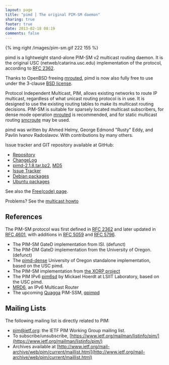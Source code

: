 ```yaml
---
layout: page
title: "pimd | The original PIM-SM daemon"
sharing: true
footer: true
date: 2013-02-18 08:19
comments: false
---
```


{% img right /images/pim-sm.gif 222 155 %}

pimd is a lightweight stand-alone PIM-SM v2 multicast routing
daemon. It is the original USC (netweb/catarina.usc.edu)
implementation of the protocol, according to
[RFC 2362](http://tools.ietf.org/html/rfc2362).

Thanks to OpenBSD freeing [mrouted](/mrouted.shtml), pimd is now also
fully free to use under the 3-clause
[BSD license](http://git.vmlinux.org/pimd.git/blob/HEAD:/LICENSE).

Protocol Independent Multicast, PIM, allows existing networks to route
IP multicast, regardless of what unicast routing protocol is in use.
It is designed to use the existing routing tables to make its
multicast routing decisions.  PIM-SM is suitable for sparsely located
multicast subscribers, for dense mode operation
[mrouted](/mrouted.html) is recommended, and for static multicast
routing [smcroute](/smcroute.html) may be used.

pimd was written by Ahmed Helmy, George Edmond "Rusty" Eddy, and
Pavlin Ivanov Radoslavov. With contributions by many others.

Issue tracker and GIT repository available at GitHub:

   * [Repository](http://github.com/troglobit/pimd)
   * [ChangeLog](https://github.com/troglobit/pimd/blob/master/ChangeLog)
   * [pimd-2.1.8.tar.bz2](ftp://troglobit.com/pimd/pimd-2.1.8.tar.bz2),
     [MD5](ftp://troglobit.com/pimd/pimd-2.1.8.tar.bz2.md5)
   * [Issue Tracker](http://github.com/troglobit/pimd/issues)
   * [Debian packages](http://packages.debian.org/pimd)
   * [Ubuntu packages](http://packages.ubuntu.com/pimd)

See also the [Free(code) page](http://freecode.com/projects/pimd).

Problems?  See the [multicast howto](/multicast-howto.html)


References
----------

The PIM-SM protocol was first defined in
[RFC 2362](http://tools.ietf.org/html/rfc2362) and later updated in
[RFC 4601](http://tools.ietf.org/html/rfc4601), with additions in
[RFC 5059](http://tools.ietf.org/html/rfc5059) and
[RFC 5796](http://tools.ietf.org/html/rfc5796).

   * The PIM-SM GateD implementation from ISI. (defunct)
   * The PIM-DM GateD implementation from the University of Oregon. (defunct)
   * The [pimd-dense](http://antc.uoregon.edu/PIMDM/pimd-dense.html)
     University of Oregon standalone implementation, based on the USC
     pimd.
   * The PIM-SM implementation from [the XORP project](http://www.xorp.org/)
   * The PIM IPv6
     [pim6sd](http://clarinet.u-strasbg.fr/~hoerdt/dev/pim6sd_linux/)
     by Mickael Hoerdt at LSIIT Laboratory, based on the USC pimd.
   * [MRD6](http://fivebits.net/proj/mrd6/), an IPv6 Multicast Router
   * The upcoming [Quagga](http://www.quagga.net/) PIM-SSM,
     [qpimpd](https://savannah.nongnu.org/projects/qpimd)

Mailing Lists
-------------

The following mailing list is directly related to PIM:

   * pim@ietf.org: the IETF PIM Working Group mailing list.
   * To subscribe/unsubscribe,
     [https://www.ietf.org/mailman/listinfo/pim/](https://www.ietf.org/mailman/listinfo/pim/)
   * Archives available at
     [http://www.ietf.org/mail-archive/web/pim/current/maillist.html](http://www.ietf.org/mail-archive/web/pim/current/maillist.html)



